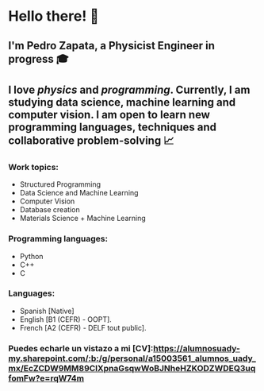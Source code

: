 # Hello there! 👋
## I'm Pedro Zapata, a **Physicist Engineer** in progress 🎓
## I love *physics* and *programming*. Currently, I am studying data science, machine learning and computer vision. I am open to learn new programming languages, techniques and collaborative problem-solving 📈



### Work topics:
- Structured Programming
- Data Science and Machine Learning
- Computer Vision
- Database creation
- Materials Science + Machine Learning

### Programming languages:
- Python
- C++
- C

### Languages:
- Spanish [Native]
- English [B1 (CEFR) - OOPT].
- French [A2 (CEFR) - DELF tout public].

### Puedes echarle un vistazo a mi [CV]:https://alumnosuady-my.sharepoint.com/:b:/g/personal/a15003561_alumnos_uady_mx/EcZCDW9MM89ClXpnaGsqwWoBJNheHZKODZWDEQ3uqfomFw?e=rqW74m



<!--
**PeterZH20/PeterZH20** is a ✨ _special_ ✨ repository because its `README.md` (this file) appears on your GitHub profile.

Here are some ideas to get you started:

- 🔭 I’m currently working on ...
- 🌱 I’m currently learning ...
- 👯 I’m looking to collaborate on ...
- 🤔 I’m looking for help with ...
- 💬 Ask me about ...
- 📫 How to reach me: ...
- 😄 Pronouns: ...
- ⚡ Fun fact: ...
-->
